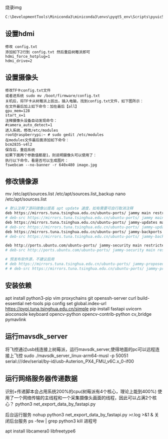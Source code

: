 烧录img

```bash
C:\DevelopmentTools\Miniconda3\miniconda3\envs\pyqt5_env\Scripts\pyuic5.exe fly_gui.ui -o fly_gui.py  --import-from=res
```

## 设置hdmi

```text
修改 config.txt
添加如下2行到 config.txt 然后重启树莓派即可
hdmi_force_hotplug=1
hdmi_drive=2
```

## 设置摄像头

```text
修改TF卡config.txt文件
或者进系统 sudo mv /boot/firmware/config.txt
关机后，将TF卡从树莓派上拔出，插入电脑，找到config.txt文件，如下图所示：
在文件最后加上如下命令：加在最后【all】
gpu_mem=128
start_x=1
注释摄像头设备自动发现命令：
#camera_auto_detect=1
进入系统，修改/etc/modules
root@raspberrypi:~ # sudo gedit /etc/modules
在modules文件最后面添加如下命令：
bcm2835-v4l2
保存后，重启系统
如果下面两个参数值都是1，则说明摄像头可以使用了：
执行以下命令，看是否可以生成图片：
fswebcam --no-banner -r 640x480 image.jpg
```

## 修改镜像源

mv /etc/apt/sources.list /etc/apt/sources.list_backup
nano /etc/apt/sources.list

```bash
# 默认注释了源码镜像以提高 apt update 速度，如有需要可自行取消注释
deb https://mirrors.tuna.tsinghua.edu.cn/ubuntu-ports/ jammy main restricted universe multiverse
# deb-src https://mirrors.tuna.tsinghua.edu.cn/ubuntu-ports/ jammy main restricted universe multiverse
deb https://mirrors.tuna.tsinghua.edu.cn/ubuntu-ports/ jammy-updates main restricted universe multiverse
# deb-src https://mirrors.tuna.tsinghua.edu.cn/ubuntu-ports/ jammy-updates main restricted universe multiverse
deb https://mirrors.tuna.tsinghua.edu.cn/ubuntu-ports/ jammy-backports main restricted universe multiverse
# deb-src https://mirrors.tuna.tsinghua.edu.cn/ubuntu-ports/ jammy-backports main restricted universe multiverse

deb http://ports.ubuntu.com/ubuntu-ports/ jammy-security main restricted universe multiverse
# deb-src http://ports.ubuntu.com/ubuntu-ports/ jammy-security main restricted universe multiverse

# 预发布软件源，不建议启用
# deb https://mirrors.tuna.tsinghua.edu.cn/ubuntu-ports/ jammy-proposed main restricted universe multiverse
# # deb-src https://mirrors.tuna.tsinghua.edu.cn/ubuntu-ports/ jammy-proposed main restricted universe multiverse
```

## 安装依赖

apt install python3-pip vim proxychains git openssh-server curl build-essential net-tools
pip config set global.index-url https://pypi.tuna.tsinghua.edu.cn/simple
pip install fastapi uvicorn aioconsole keyboard opencv-python opencv-contrib-python cv_bridge pymavlink

## 运行mavsdk_server

将飞控通过usb线连接上树莓派，运行mavsdk_server,使得地面的pc可以远程连接上飞控
sudo ./mavsdk_server_linux-arm64-musl -p 50051 serial:///dev/serial/by-id/usb-Auterion_PX4_FMU_v6C.x_0-if00

## 运行网络服务器传递数据

识别+传递脚本会占用系统200%的cpu(树莓派有4个核心，理论上能到400%)
使用了一个网络传输的主线程和一个采集摄像头画面的线程，因此可以占满2个核心？
python3 net_export_data_by_fastapi.py

后台运行服务
nohup python3 net_export_data_by_fastapi.py >r.log >&1 &
关闭后台服务
ps -few | grep python3
kill 进程号

apt install libcamera0 libfreetype6


